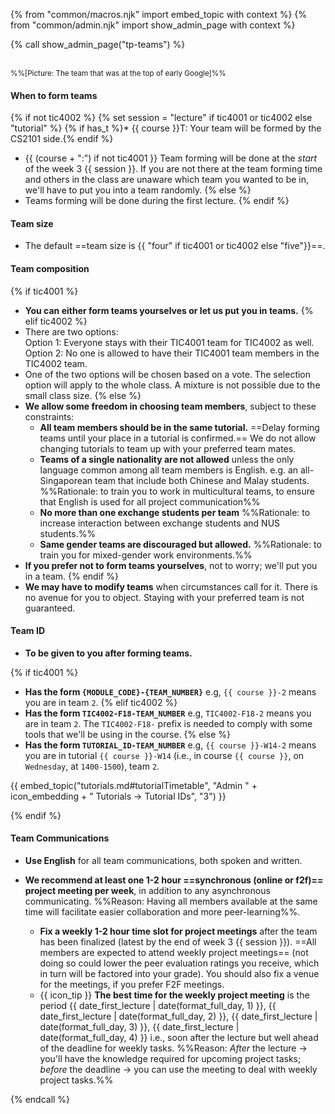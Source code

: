 {% from "common/macros.njk" import embed_topic with context %}
{% from "common/admin.njk" import show_admin_page with context %}

{% call show_admin_page("tp-teams") %}
<div id="main">

<pic eager src="{{baseUrl}}/admin/images/team.png" width="300px"></pic><br>
<small>%%[Picture: The team that was at the top of early Google]%%</small>
<p/>

#### When to form teams
{% if not tic4002 %}
{% set session = "lecture" if tic4001 or tic4002 else "tutorial" %}
{% if has_t %}* {{ course }}T: Your team will be formed by the CS2101 side.{% endif %}
* {{ (course + ":") if not tic4001 }} Team forming will be done at the _start_ of the week 3 {{ session }}. If you are not there at the team forming time and others in the class are unaware which team you wanted to be in, we'll have to put you into a team randomly.
{% else %}
* Teams forming will be done during the first lecture.
{% endif %}

#### Team size

* The default ==team size is {{ "four" if tic4001 or tic4002 else "five"}}==.

#### Team composition

{% if tic4001 %}
* **You can either form teams yourselves or let us put you in teams.**
{% elif tic4002 %}
* There are two options:<br>
  Option 1: Everyone stays with their TIC4001 team for TIC4002 as well.<br>
  Option 2: No one is allowed to have their TIC4001 team members in the TIC4002 team.
* One of the two options will be chosen based on a vote. The selection option will apply to the whole class. A mixture is not possible due to the small class size.
{% else %}
* **We allow some freedom in choosing team members**, subject to these constraints:
  * **All team members should be in the same tutorial.** ==Delay forming teams until your place in a tutorial is confirmed.== We do not allow changing tutorials to team up with your preferred team mates.
  * **Teams of a single nationality are not allowed**  unless the only language common among all team members is English. e.g. an all-Singaporean team that include both Chinese and Malay students. %%Rationale: to train you to work in multicultural teams, to ensure that English is used for all project communication%%
  * **No more than one exchange students per team** %%Rationale: to increase interaction between exchange students and NUS students.%%
  * **Same gender teams are discouraged but allowed.** %%Rationale: to train you for mixed-gender work environments.%%
* **If you prefer not to form teams yourselves**, not to worry; we'll put you in a team.
{% endif %}
* **We may have to modify teams** when circumstances call for it. There is no avenue for you to object. Staying with your preferred team is not guaranteed.

</div>
<div id="teamIdFormat">

#### Team ID

* **To be given to you after forming teams.**

{% if tic4001 %}
* **Has the form `{MODULE_CODE}-{TEAM_NUMBER}`** e.g, `{{ course }}-2` means you are in team `2`.
{% elif tic4002 %}
* **Has the form `TIC4002-F18-TEAM_NUMBER`** e.g, `TIC4002-F18-2` means you are in team `2`. The `TIC4002-F18-` prefix is needed to comply with some tools that we'll be using in the course.
{% else %}
* **Has the form `TUTORIAL_ID-TEAM_NUMBER`** e.g, `{{ course }}-W14-2` means you are in tutorial `{{ course }}-W14` (i.e., in course `{{ course }}`, on `Wednesday`, at `1400-1500`), team `2`.

<div class="indented-level1">

{{ embed_topic("tutorials.md#tutorialTimetable", "Admin " + icon_embedding + " Tutorials → Tutorial IDs", "3") }}
</div>
<p>
{% endif %}

</div>
<div id="teamCommunication" tags="m--cs2103 m--cs2113">

#### Team Communications

* **Use English** for all team communications, both spoken and written.
* **We recommend at least one 1-2 hour ==synchronous (online or f2f)== project meeting per week**, in addition to any asynchronous communicating. %%Reason: Having all members available at the same time will facilitate easier collaboration and more peer-learning%%.
  <!--* **We recommend at least one 1-2 hour ==face-to-face== project meeting per week**, in addition to any online meetings. %%Reason: you need to know how to run both types of project meetings%%. The project meeting time can be used to discuss project related things, but also, can be used as a time for team members to work on the project tasks individually (having all members in the same place will facilitate easier collaboration and more peer-learning).-->

  * **Fix a weekly 1-2 hour time slot for project meetings** after the team has been finalized (latest by the end of week 3 {{ session }}). ==All members are expected to attend weekly project meetings== (not doing so could lower the peer evaluation ratings you receive, which in turn will be factored into your grade). You should also fix a venue for the meetings, if you prefer F2F meetings.
  * {{ icon_tip }} **The best time for the weekly project meeting** is the period {{ date_first_lecture | date(format_full_day, 1) }}, {{ date_first_lecture | date(format_full_day, 2) }}, {{ date_first_lecture | date(format_full_day, 3) }}, {{ date_first_lecture | date(format_full_day, 4) }} i.e., soon after the lecture but well ahead of the deadline for weekly tasks. %%Reason: _After_ the lecture → you'll have the knowledge required for upcoming project tasks; _before_ the deadline → you can use the meeting to deal with weekly project tasks.%%

</div>

{% endcall %}
